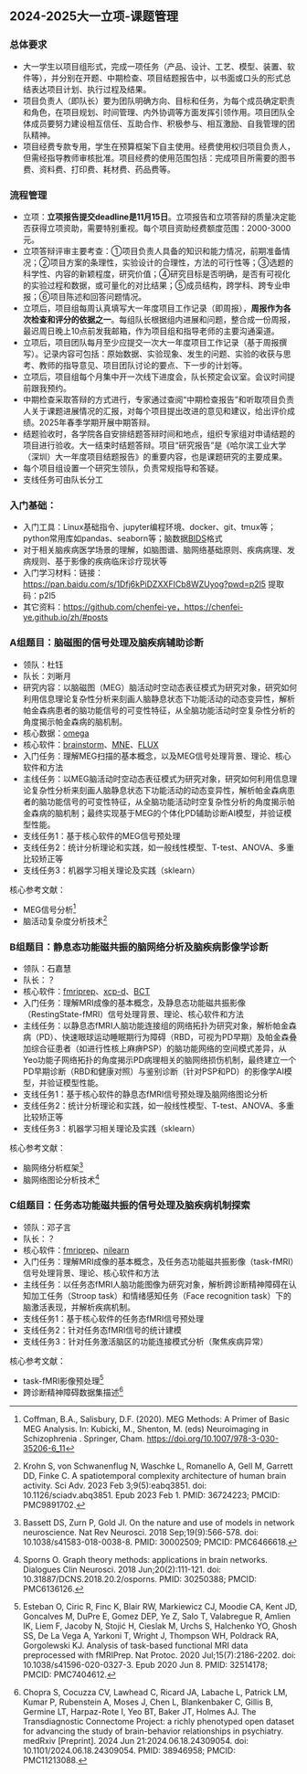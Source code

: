 ## 2024-2025大一立项-课题管理
### 总体要求
- 大一学生以项目组形式，完成一项任务（产品、设计、工艺、模型、装置、软件等），并分别在开题、中期检查、项目结题报告中，以书面或口头的形式总结表达项目计划、执行过程及结果。
- 项目负责人（即队长）要为团队明确方向、目标和任务，为每个成员确定职责和角色，在项目规划、时间管理、内外协调等方面发挥引领作用。项目团队全体成员要努力建设相互信任、互助合作、积极参与、相互激励、自我管理的团队精神。
- 项目经费专款专用，学生在预算框架下自主使用。经费使用权归项目负责人，但需经指导教师审核批准。项目经费的使用范围包括：完成项目所需要的图书费、资料费、打印费、耗材费、药品费等。



### 流程管理
- 立项：**立项报告提交deadline是11月15日**。立项报告和立项答辩的质量决定能否获得立项资助，需要特别重视。每个项目资助经费额度范围：2000-3000元。
- 立项答辩评审主要考查：①项目负责人具备的知识和能力情况，前期准备情况；②项目方案的条理性，实验设计的合理性，方法的可行性等；③选题的科学性、内容的新颖程度，研究价值；④研究目标是否明确，是否有可视化的实验过程和数据，或可量化的对比结果；⑤成员结构，跨学科、跨专业申报；⑥项目陈述和回答问题情况。
- 立项后，项目组每周认真填写大一年度项目工作记录（即周报），**周报作为各次检查和评分的依据之一**。每组队长根据组内进展和问题，整合成一份周报，最迟周日晚上10点前发我邮箱，作为项目组和指导老师的主要沟通渠道。
- 立项后，项目团队每月至少应提交一次大一年度项目工作记录（基于周报撰写）。记录内容可包括：原始数据、实验现象、发生的问题、实验的收获与思考、教师的指导意见、项目团队讨论的要点、下一步的计划等。
- 立项后，项目组每个月集中开一次线下进度会，队长预定会议室。会议时间提前跟我预约。
- 中期检查采取答辩的方式进行，专家通过查阅“中期检查报告”和听取项目负责人关于课题进展情况的汇报，对每个项目提出改进的意见和建议，给出评价成绩。2025年春季学期开展中期答辩。
- 结题验收时，各学院各自安排结题答辩时间和地点，组织专家组对申请结题的项目进行验收。大一结束时结题答辩。项目“研究报告”是《哈尔滨工业大学（深圳）大一年度项目结题报告》的重要内容，也是课题研究的主要成果。
- 每个项目组设置一个研究生领队，负责常规指导和答疑。
- 支线任务可由队长分工

### 入门基础：
- 入门工具：Linux基础指令、jupyter编程环境、docker、git、tmux等；python常用库如pandas、seaborn等；脑数据[BIDS](https://bids.neuroimaging.io/)格式
- 对于相关脑疾病医学场景的理解，如脑图谱、脑网络基础原则、疾病病理、发病规则、基于影像的疾病临床诊疗现状等
- 入门学习材料：链接：https://pan.baidu.com/s/1Dfj6kPiDZXXFICb8WZUyog?pwd=p2l5  提取码：p2l5 
- 其它资料：https://github.com/chenfei-ye，https://chenfei-ye.github.io/zh/#posts


### A组题目：脑磁图的信号处理及脑疾病辅助诊断
- 领队：杜钰
- 队长：刘晰月
- 研究内容：以脑磁图（MEG）脑活动时空动态表征模式为研究对象，研究如何利用信息理论复杂性分析来刻画人脑静息状态下功能活动的动态变异性，解析帕金森病患者的脑功能信号的可变性特征，从全脑功能活动时空复杂性分析的角度揭示帕金森病的脑机制。
- 核心数据：[omega](https://www.mcgill.ca/bic/neuroinformatics/omega)
- 核心软件：[brainstorm](https://neuroimage.usc.edu/brainstorm/)、[MNE](https://mne.tools/stable/auto_tutorials/intro/10_overview.html)、[FLUX](https://github.com/Neuronal-Oscillations/FLUX)
- 入门任务：理解MEG扫描的基本概念，以及MEG信号处理背景、理论、核心软件和方法
- 主线任务：以MEG脑活动时空动态表征模式为研究对象，研究如何利用信息理论复杂性分析来刻画人脑静息状态下功能活动的动态变异性，解析帕金森病患者的脑功能信号的可变性特征，从全脑功能活动时空复杂性分析的角度揭示帕金森病的脑机制；最终实现基于MEG的个体化PD辅助诊断AI模型，并验证模型性能。
- 支线任务1：基于核心软件的MEG信号预处理
- 支线任务2：统计分析理论和实践，如一般线性模型、T-test、ANOVA、多重比较矫正等
- 支线任务3：机器学习相关理论及实践（sklearn）

核心参考文献：
- MEG信号分析[^10.1007]
- 脑活动复杂度分析技术[^36724223]

### B组题目：静息态功能磁共振的脑网络分析及脑疾病影像学诊断
- 领队：石嘉慧
- 队长：？
- 核心软件：[fmriprep](https://fmriprep.org/en/stable/)、[xcp-d](https://xcp-d.readthedocs.io/en/latest/index.html)、[BCT](https://github.com/aestrivex/bctpy/wiki)
- 入门任务：理解MRI成像的基本概念，及静息态功能磁共振影像（RestingState-fMRI）信号处理背景、理论、核心软件和方法
- 主线任务：以静息态fMRI人脑功能连接组的网络拓扑为研究对象，解析帕金森病（PD）、快速眼球运动睡眠期行为障碍（RBD，可视为PD早期）及帕金森叠加综合征患者（如进行性核上麻痹PSP）的脑功能网络的空间模式差异，从Yeo功能子网络拓扑的角度揭示PD病理相关的脑网络损伤机制，最终建立一个PD早期诊断（RBD和健康对照）与鉴别诊断（针对PSP和PD）的影像学AI模型，并验证模型性能。
- 支线任务1：基于核心软件的静息态fMRI信号预处理及脑网络图论分析
- 支线任务2：统计分析理论和实践，如一般线性模型、T-test、ANOVA、多重比较矫正等
- 支线任务3：机器学习相关理论及实践（sklearn）

核心参考文献：
- 脑网络分析框架[^30002509]
- 脑网络图论分析技术[^30250388]


### C组题目：任务态功能磁共振的信号处理及脑疾病机制探索
- 领队：邓子言
- 队长：？
- 核心软件：[fmriprep](https://fmriprep.org/en/stable/)、[nilearn](https://nilearn.github.io/dev/index.html)
- 入门任务：理解MRI成像的基本概念，及任务态功能磁共振影像（task-fMRI）信号处理背景、理论、核心软件和方法
- 主线任务：以任务态fMRI人脑功能图像为研究对象，解析跨诊断精神障碍在认知加工任务（Stroop task）和情绪感知任务（Face recognition task）下的脑激活表现，并解析疾病机制。
- 支线任务1：基于核心软件的任务态fMRI信号预处理
- 支线任务2：针对任务态fMRI信号的统计建模
- 支线任务3：针对任务激活脑区的功能连接模式分析（聚焦疾病异常）


核心参考文献：
- task-fMRI影像预处理[^32514178]
- 跨诊断精神障碍数据集描述[^38946958]




[^36724223]: Krohn S, von Schwanenflug N, Waschke L, Romanello A, Gell M, Garrett DD, Finke C. A spatiotemporal complexity architecture of human brain activity. Sci Adv. 2023 Feb 3;9(5):eabq3851. doi: 10.1126/sciadv.abq3851. Epub 2023 Feb 1. PMID: 36724223; PMCID: PMC9891702.
[^10.1007]: Coffman, B.A., Salisbury, D.F. (2020). MEG Methods: A Primer of Basic MEG Analysis. In: Kubicki, M., Shenton, M. (eds) Neuroimaging in Schizophrenia . Springer, Cham. https://doi.org/10.1007/978-3-030-35206-6_11
[^30002509]: Bassett DS, Zurn P, Gold JI. On the nature and use of models in network neuroscience. Nat Rev Neurosci. 2018 Sep;19(9):566-578. doi: 10.1038/s41583-018-0038-8. PMID: 30002509; PMCID: PMC6466618.
[^30250388]: Sporns O. Graph theory methods: applications in brain networks. Dialogues Clin Neurosci. 2018 Jun;20(2):111-121. doi: 10.31887/DCNS.2018.20.2/osporns. PMID: 30250388; PMCID: PMC6136126.
[^38946958]: Chopra S, Cocuzza CV, Lawhead C, Ricard JA, Labache L, Patrick LM, Kumar P, Rubenstein A, Moses J, Chen L, Blankenbaker C, Gillis B, Germine LT, Harpaz-Rote I, Yeo BT, Baker JT, Holmes AJ. The Transdiagnostic Connectome Project: a richly phenotyped open dataset for advancing the study of brain-behavior relationships in psychiatry. medRxiv [Preprint]. 2024 Jun 21:2024.06.18.24309054. doi: 10.1101/2024.06.18.24309054. PMID: 38946958; PMCID: PMC11213088.
[^32514178]: Esteban O, Ciric R, Finc K, Blair RW, Markiewicz CJ, Moodie CA, Kent JD, Goncalves M, DuPre E, Gomez DEP, Ye Z, Salo T, Valabregue R, Amlien IK, Liem F, Jacoby N, Stojić H, Cieslak M, Urchs S, Halchenko YO, Ghosh SS, De La Vega A, Yarkoni T, Wright J, Thompson WH, Poldrack RA, Gorgolewski KJ. Analysis of task-based functional MRI data preprocessed with fMRIPrep. Nat Protoc. 2020 Jul;15(7):2186-2202. doi: 10.1038/s41596-020-0327-3. Epub 2020 Jun 8. PMID: 32514178; PMCID: PMC7404612.

